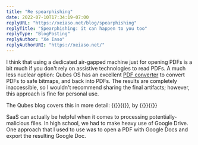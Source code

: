 ```yaml
---
title: "Re spearphishing"
date: 2022-07-10T17:34:19-07:00
replyURL: "https://xeiaso.net/blog/spearphishing"
replyTitle: "Spearphishing: it can happen to you too"
replyType: "BlogPosting"
replyAuthor: "Xe Iaso"
replyAuthorURI: "https://xeiaso.net/"
---
```

I think that using a dedicated air-gapped machine just for opening PDFs is a bit much if you don't rely on assistive technologies to read PDFs. A much less nuclear option: Qubes OS has an excellent [PDF converter](https://github.com/QubesOS/qubes-app-linux-pdf-converter) to convert PDFs to safe bitmaps, and back into PDFs. The results are completely inaccessible, so I wouldn't recommend sharing the final artifacts; however, this approach is fine for personal use.

The Qubes blog covers this in more detail: {{<mention-work itemtype="BlogPosting" role="doc-credit" itemprop="citation">}}{{<cited-work name="Converting untrusted PDFs into trusted ones: The Qubes Way" url="https://blog.invisiblethings.org/2013/02/21/converting-untrusted-pdfs-into-trusted.html">}}, by {{<indieweb-person first-name="Joanna" last-name="Rutkowska" url="https://blog.invisiblethings.org/about/">}}{{</mention-work>}}

SaaS can actually be helpful when it comes to processing potentially-malicious files. In high school, we had to make heavy use of Google Drive. One approach that I used to use was to open a PDF with Google Docs and export the resulting Google Doc.

